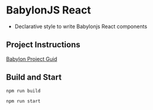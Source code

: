 # BabylonJS React
- Declarative style to write Babylonjs React components

##  Project Instructions
[Babylon Project Guid](https://medium.com/@edoter92/babylonjs-react-typescript-project-36b73f8718f8)

## Build and Start
```bash
npm run build
```

```bash
npm run start
```